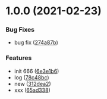 # 1.0.0 (2021-02-23)

### Bug Fixes

- bug fix ([274a87b](https://github.com/liujie2019/changelog-test/commit/274a87b4803a8f0f19141fa6c92aa3b8490b52f8))

### Features

- init 666 ([6e3e1b6](https://github.com/liujie2019/changelog-test/commit/6e3e1b60315ba9c2efcbcb48066409713f7a2a29))
- log ([78c48bc](https://github.com/liujie2019/changelog-test/commit/78c48bca18778dd782822d5eb9fb76e9974ce404))
- new ([312dea2](https://github.com/liujie2019/changelog-test/commit/312dea233154c84e61373cff759e696d222bc330))
- xxx ([65ad338](https://github.com/liujie2019/changelog-test/commit/65ad338474249e2e1d4db83daacb14ca20b97dc0))
